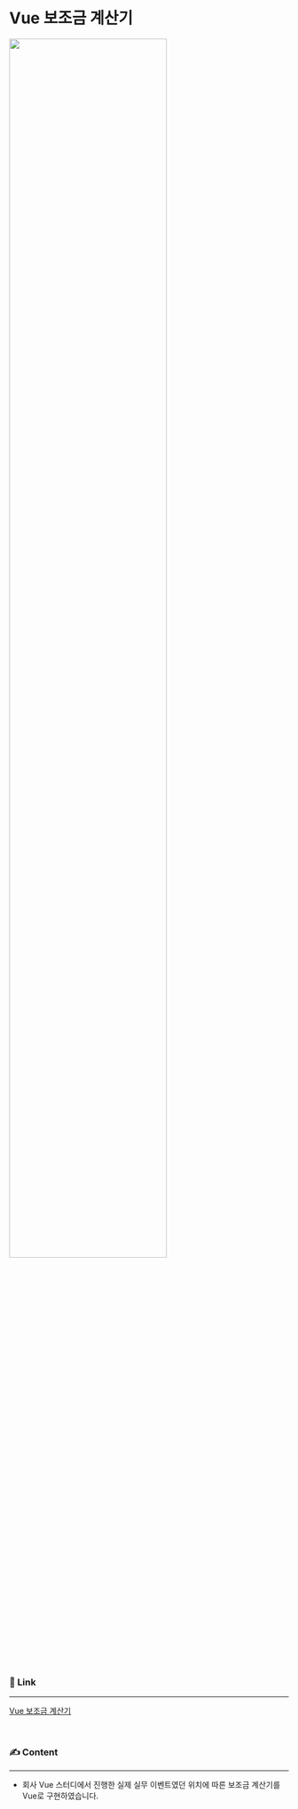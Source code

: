 # Vue 보조금 계산기

<img src = "https://github.com/art11010/wanted-pre-onboarding-frontend/assets/49858735/a2e71c8f-f413-4e60-9936-8411f7b3e11a" width="75%">

### 🔗 Link

---

[Vue 보조금 계산기](https://art11010.github.io/Publishing/Vue/Vue_practice/part%2003/vue_calc.html)

<br>

### ✍️  Content

---

- 회사 Vue 스터디에서 진행한 실제 실무 이벤트였던 위치에 따른 보조금 계산기를 Vue로 구현하였습니다.

